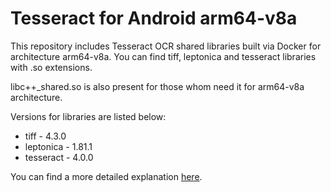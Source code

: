 # Tesseract for Android arm64-v8a
 
This repository includes Tesseract OCR shared libraries built via Docker for architecture arm64-v8a. You can find tiff, leptonica and tesseract libraries with .so extensions.

libc++_shared.so is also present for those whom need it for arm64-v8a architecture. 

Versions for libraries are listed below:
* tiff - 4.3.0 
* leptonica - 1.81.1
* tesseract - 4.0.0

You can find a more detailed explanation [here](https://nidakorsan.com/blogposts/docker/2021/08/01/Tesseract-For-Android.html).